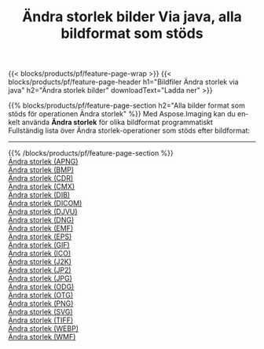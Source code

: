 ﻿---
title: Ändra storlek bilder Via java, alla bildformat som stöds 
weight: 3920
url: /sv/java/resize 
lang: sv
langdirlevel: 2
locales: zh-hans,ja,it,ru,de,es,fr,nl,id,lt,pl,pt,vi,tr,ko,zh-hant,ar,hi,th,sv,cs,uk,he
description: Med Aspose.Imaging kan du enkelt Ändra storlek bilder via java
---

{{< blocks/products/pf/feature-page-wrap >}}
{{< blocks/products/pf/feature-page-header h1="Bildfiler Ändra storlek via java" h2="Ändra storlek bilder" downloadText="Ladda ner" >}}


{{% blocks/products/pf/feature-page-section  h2="Alla bilder format som stöds för operationen Ändra storlek" %}}
Med Aspose.Imaging kan du enkelt använda **Ändra storlek** för olika bildformat programmatiskt
<br/>
Fullständig lista över Ändra storlek-operationer som stöds efter bildformat:
<hr/>
{{% /blocks/products/pf/feature-page-section %}}
<div class="container-fluid productfamilypage bg-gray">
    <div class="convertypes bg-gray agp-content section">
        <div class="container">
		<div class="row other-converters">
		    <div class='col-md-2 other-converter remove-lp remove-rp'><a href="/imaging/sv/java/resize/apng" >Ändra storlek (APNG)</a></div><div class='col-md-2 other-converter remove-lp remove-rp'><a href="/imaging/sv/java/resize/bmp" >Ändra storlek (BMP)</a></div><div class='col-md-2 other-converter remove-lp remove-rp'><a href="/imaging/sv/java/resize/cdr" >Ändra storlek (CDR)</a></div><div class='col-md-2 other-converter remove-lp remove-rp'><a href="/imaging/sv/java/resize/cmx" >Ändra storlek (CMX)</a></div><div class='col-md-2 other-converter remove-lp remove-rp'><a href="/imaging/sv/java/resize/dib" >Ändra storlek (DIB)</a></div><div class='col-md-2 other-converter remove-lp remove-rp'><a href="/imaging/sv/java/resize/dicom" >Ändra storlek (DICOM)</a></div><div class='col-md-2 other-converter remove-lp remove-rp'><a href="/imaging/sv/java/resize/djvu" >Ändra storlek (DJVU)</a></div><div class='col-md-2 other-converter remove-lp remove-rp'><a href="/imaging/sv/java/resize/dng" >Ändra storlek (DNG)</a></div><div class='col-md-2 other-converter remove-lp remove-rp'><a href="/imaging/sv/java/resize/emf" >Ändra storlek (EMF)</a></div><div class='col-md-2 other-converter remove-lp remove-rp'><a href="/imaging/sv/java/resize/eps" >Ändra storlek (EPS)</a></div><div class='col-md-2 other-converter remove-lp remove-rp'><a href="/imaging/sv/java/resize/gif" >Ändra storlek (GIF)</a></div><div class='col-md-2 other-converter remove-lp remove-rp'><a href="/imaging/sv/java/resize/ico" >Ändra storlek (ICO)</a></div><div class='col-md-2 other-converter remove-lp remove-rp'><a href="/imaging/sv/java/resize/j2k" >Ändra storlek (J2K)</a></div><div class='col-md-2 other-converter remove-lp remove-rp'><a href="/imaging/sv/java/resize/jp2" >Ändra storlek (JP2)</a></div><div class='col-md-2 other-converter remove-lp remove-rp'><a href="/imaging/sv/java/resize/jpg" >Ändra storlek (JPG)</a></div><div class='col-md-2 other-converter remove-lp remove-rp'><a href="/imaging/sv/java/resize/odg" >Ändra storlek (ODG)</a></div><div class='col-md-2 other-converter remove-lp remove-rp'><a href="/imaging/sv/java/resize/otg" >Ändra storlek (OTG)</a></div><div class='col-md-2 other-converter remove-lp remove-rp'><a href="/imaging/sv/java/resize/png" >Ändra storlek (PNG)</a></div><div class='col-md-2 other-converter remove-lp remove-rp'><a href="/imaging/sv/java/resize/svg" >Ändra storlek (SVG)</a></div><div class='col-md-2 other-converter remove-lp remove-rp'><a href="/imaging/sv/java/resize/tiff" >Ändra storlek (TIFF)</a></div><div class='col-md-2 other-converter remove-lp remove-rp'><a href="/imaging/sv/java/resize/webp" >Ändra storlek (WEBP)</a></div><div class='col-md-2 other-converter remove-lp remove-rp'><a href="/imaging/sv/java/resize/wmf" >Ändra storlek (WMF)</a></div>
                </div>
        </div>
    </div>
</div>
<br/>


